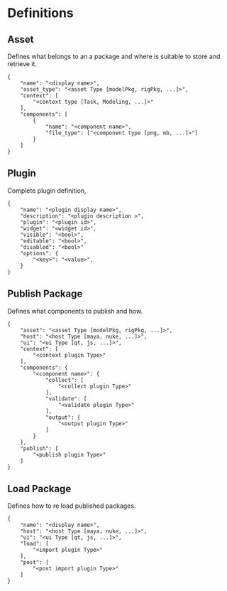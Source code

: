 # Definitions

## Asset
Defines what belongs to an a package and where is suitable to store and retrieve it.

    {
        "name": "<display name>",
        "asset_type": "<asset Type [modelPkg, rigPkg, ...]>",
        "context": [
            "<context type [Task, Modeling, ...]>"
        ],
        "components": [
            {
                "name": "<component name>",
                "file_type": ["<component type [png, mb, ...]>"]
            }
        ]
    }

## Plugin
Complete plugin definition,

    {
        "name": "<plugin display name>",
        "description": "<plugin description >",
        "plugin": "<plugin id>",
        "widget": "<widget id>",
        "visible": "<bool>",
        "editable": "<bool>",
        "disabled": "<bool>"
        "options": {
            "<key>": "<value>",
        }
    }

## Publish Package
Defines what components to publish and how.

    {
        "asset": "<asset Type [modelPkg, rigPkg, ...]>",
        "host": "<host Type [maya, nuke, ...]>",
        "ui": "<ui Type [qt, js, ...]>",
        "context": [
            "<context plugin Type>"
        ],
        "components": {
            "<component name>": {
                "collect": [
                    "<collect plugin Type>"
                ],
                "validate": [
                    "<validate plugin Type>"
                ],
                "output": [
                    "<output plugin Type>"
                ]
            }
        },
        "publish": [
            "<publish plugin Type>"
        ]
    }

## Load Package
Defines how to re load published packages.

    {
        "name": "<display name>",
        "host": "<host Type [maya, nuke, ...]>",
        "ui": "<ui Type [qt, js, ...]>",
        "load": [
            "<import plugin Type>"
        ],
        "post": [
            "<post import plugin Type>"
        ]
    }
